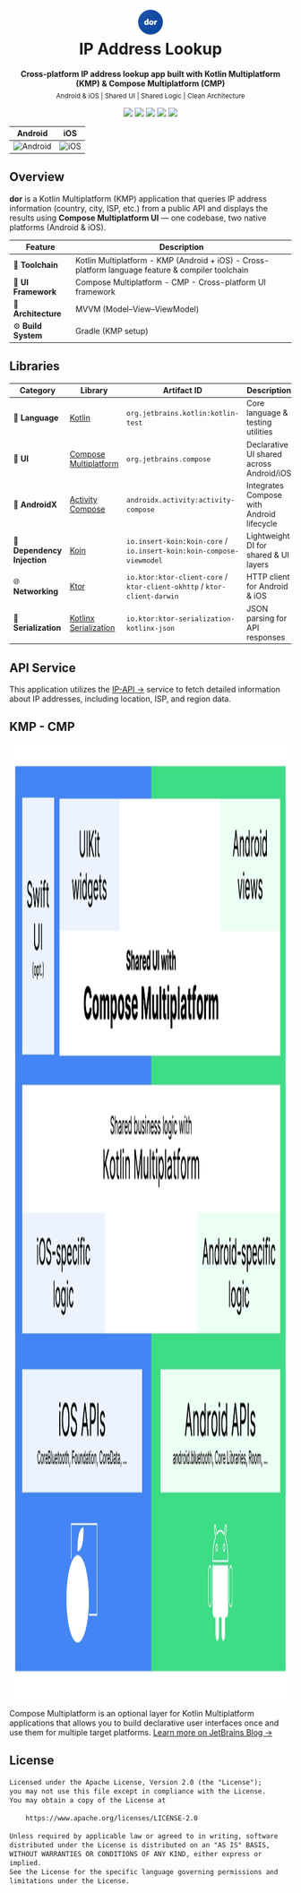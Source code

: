 <h1 align="center">
  <img width="48" height="48" alt="image" src="art/logo.png" />
  <br>
  IP Address Lookup
</h1>

<p align="center">
  <b>Cross-platform IP address lookup app built with Kotlin Multiplatform (KMP) & Compose Multiplatform (CMP)</b><br>
  <sub>Android & iOS | Shared UI | Shared Logic | Clean Architecture</sub>
</p>

<p align="center">
  <img src="https://img.shields.io/badge/Kotlin-000000?style=for-the-badge&logo=kotlin" />
  <img src="https://img.shields.io/badge/Kotlin Multiplatform-000000?style=for-the-badge&logo=kotlin" />
  <img src="https://img.shields.io/badge/Compose Multiplatform-000000?style=for-the-badge&logo=jetpackcompose" />
  <img src="https://img.shields.io/badge/Ktor-000000?style=for-the-badge&logo=ktor" />
  <img src="https://img.shields.io/badge/Koin-000000?style=for-the-badge&logo=kotlin" />
</p>

Android|iOS
--|--
![Android](art/Android.gif) | ![iOS](art/iOS.gif)

## Overview

**dor** is a Kotlin Multiplatform (KMP) application that queries IP address information (country, city, ISP, etc.) from a public API and displays the results using **Compose Multiplatform UI** — one codebase, two native platforms (Android & iOS).

| Feature | Description | 
|----------|--------------|
| 🧩 **Toolchain** | Kotlin Multiplatform - KMP (Android + iOS) - Cross-platform language feature & compiler toolchain |
| 🎨 **UI Framework** | Compose Multiplatform - CMP - Cross-platform UI framework |
| 🧱 **Architecture** | MVVM (Model–View–ViewModel) |
| ⚙️ **Build System** | Gradle (KMP setup) |

## Libraries

| Category | Library | Artifact ID | Description |
|-----------|----------|-------------|--------------|
| 🧠 **Language** | [Kotlin](https://kotlinlang.org/) | `org.jetbrains.kotlin:kotlin-test` | Core language & testing utilities |
| 🎨 **UI** | [Compose Multiplatform](https://www.jetbrains.com/lp/compose-multiplatform/) | `org.jetbrains.compose` | Declarative UI shared across Android/iOS |
| 📱 **AndroidX** | [Activity Compose](https://developer.android.com/jetpack/androidx/releases/activity) | `androidx.activity:activity-compose` | Integrates Compose with Android lifecycle |
| 💉 **Dependency Injection** | [Koin](https://insert-koin.io/) | `io.insert-koin:koin-core` / `io.insert-koin:koin-compose-viewmodel` | Lightweight DI for shared & UI layers |
| 🌐 **Networking** | [Ktor](https://ktor.io/) | `io.ktor:ktor-client-core` / `ktor-client-okhttp` / `ktor-client-darwin` | HTTP client for Android & iOS |
| 🔄 **Serialization** | [Kotlinx Serialization](https://github.com/Kotlin/kotlinx.serialization) | `io.ktor:ktor-serialization-kotlinx-json` | JSON parsing for API responses |

## API Service
This application utilizes the [IP-API →](https://ip-api.com/) service to fetch detailed information about IP addresses, including location, ISP, and region data.

## KMP - CMP
<img width="1928" height="1706" alt="image" src="art/architecture.webp" />

Compose Multiplatform is an optional layer for Kotlin Multiplatform applications that allows you to build declarative user interfaces once and use them for multiple target platforms.
[Learn more on JetBrains Blog →](https://blog.jetbrains.com/kotlin/2023/05/compose-multiplatform-for-ios-is-in-alpha/)

## License

```
Licensed under the Apache License, Version 2.0 (the "License");
you may not use this file except in compliance with the License.
You may obtain a copy of the License at

    https://www.apache.org/licenses/LICENSE-2.0

Unless required by applicable law or agreed to in writing, software
distributed under the License is distributed on an "AS IS" BASIS,
WITHOUT WARRANTIES OR CONDITIONS OF ANY KIND, either express or implied.
See the License for the specific language governing permissions and
limitations under the License.

